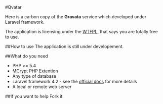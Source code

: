 #Qvatar

Here is a carbon copy of the **Gravata** service which developed under Laravel framework.

The application is licensing under the [WTFPL](http://www.wtfpl.net/txt/copying/), that says you are totally free to use.

##How to use
The application is still under developement.

##What do you need
* PHP >= 5.4
* MCrypt PHP Extention
* Any type of database
* Laravel framework 4.2 - see the [official docs](http://laravel.com/docs/4.2) for more details
* A local or remote web server

##If you want to help
Fork it.
